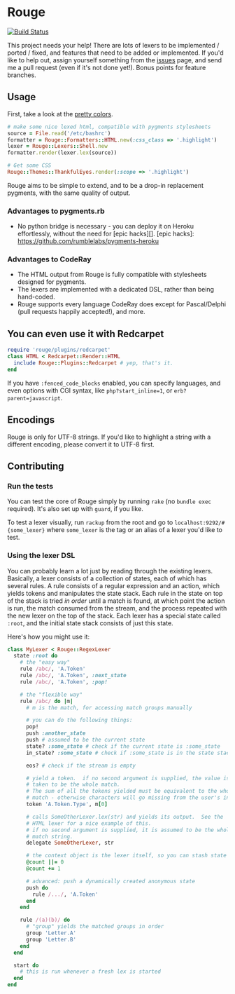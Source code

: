 # Rouge

[![Build Status](https://secure.travis-ci.org/jayferd/rouge.png)](http://travis-ci.org/jayferd/rouge)

This project needs your help!  There are lots of lexers to be implemented / ported / fixed, and features that need to be added or implemented.  If you'd like to help out, assign yourself something from the [issues][] page, and send me a pull request (even if it's not done yet!).  Bonus points for feature branches.

[issues]: /jayferd/rouge/issues

## Usage

First, take a look at the [pretty colors][].

[pretty colors]: http://rouge.jayferd.us/demo

``` ruby
# make some nice lexed html, compatible with pygments stylesheets
source = File.read('/etc/bashrc')
formatter = Rouge::Formatters::HTML.new(:css_class => '.highlight')
lexer = Rouge::Lexers::Shell.new
formatter.render(lexer.lex(source))

# Get some CSS
Rouge::Themes::ThankfulEyes.render(:scope => '.highlight')
```

Rouge aims to be simple to extend, and to be a drop-in replacement pygments, with the same quality of output.

### Advantages to pygments.rb
* No python bridge is necessary - you can deploy it on Heroku effortlessly, without the need for [epic hacks][].
[epic hacks]: https://github.com/rumblelabs/pygments-heroku

### Advantages to CodeRay
* The HTML output from Rouge is fully compatible with stylesheets designed for pygments.
* The lexers are implemented with a dedicated DSL, rather than being hand-coded.
* Rouge supports every language CodeRay does except for Pascal/Delphi (pull requests happily accepted!), and more.

## You can even use it with Redcarpet

``` ruby
require 'rouge/plugins/redcarpet'
class HTML < Redcarpet::Render::HTML
  include Rouge::Plugins::Redcarpet # yep, that's it.
end
```

If you have `:fenced_code_blocks` enabled, you can specify languages, and even options with CGI syntax, like `php?start_inline=1`, or `erb?parent=javascript`.

## Encodings

Rouge is only for UTF-8 strings.  If you'd like to highlight a string with a different encoding, please convert it to UTF-8 first.

## Contributing

### Run the tests

You can test the core of Rouge simply by running `rake` (no `bundle exec` required).  It's also set up with `guard`, if you like.

To test a lexer visually, run `rackup` from the root and go to `localhost:9292/#{some_lexer}` where `some_lexer` is the tag or an alias of a lexer you'd like to test.

### Using the lexer DSL

You can probably learn a lot just by reading through the existing lexers.  Basically, a lexer consists of a collection of states, each of which has several rules.  A rule consists of a regular expression and an action, which yields tokens and manipulates the state stack.  Each rule in the state on top of the stack is tried *in order* until a match is found, at which point the action is run, the match consumed from the stream, and the process repeated with the new lexer on the top of the stack.  Each lexer has a special state called `:root`, and the initial state stack consists of just this state.

Here's how you might use it:

``` ruby
class MyLexer < Rouge::RegexLexer
  state :root do
    # the "easy way"
    rule /abc/, 'A.Token'
    rule /abc/, 'A.Token', :next_state
    rule /abc/, 'A.Token', :pop!

    # the "flexible way"
    rule /abc/ do |m|
      # m is the match, for accessing match groups manually

      # you can do the following things:
      pop!
      push :another_state
      push # assumed to be the current state
      state? :some_state # check if the current state is :some_state
      in_state? :some_state # check if :some_state is in the state stack

      eos? # check if the stream is empty

      # yield a token.  if no second argument is supplied, the value is
      # taken to be the whole match.
      # The sum of all the tokens yielded must be equivalent to the whole
      # match - otherwise characters will go missing from the user's input.
      token 'A.Token.Type', m[0]

      # calls SomeOtherLexer.lex(str) and yields its output.  See the
      # HTML lexer for a nice example of this.
      # if no second argument is supplied, it is assumed to be the whole
      # match string.
      delegate SomeOtherLexer, str

      # the context object is the lexer itself, so you can stash state here
      @count ||= 0
      @count += 1

      # advanced: push a dynamically created anonymous state
      push do
        rule /.../, 'A.Token'
      end
    end

    rule /(a)(b)/ do
      # "group" yields the matched groups in order
      group 'Letter.A'
      group 'Letter.B'
    end
  end

  start do
    # this is run whenever a fresh lex is started
  end
end
```
